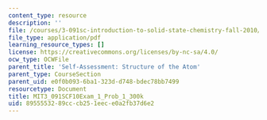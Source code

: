 ```yaml
---
content_type: resource
description: ''
file: /courses/3-091sc-introduction-to-solid-state-chemistry-fall-2010/8955553289cccb251eece0a2fb37d6e2_MIT3_091SCF10Exam_1_Prob_1_300k.pdf
file_type: application/pdf
learning_resource_types: []
license: https://creativecommons.org/licenses/by-nc-sa/4.0/
ocw_type: OCWFile
parent_title: 'Self-Assessment: Structure of the Atom'
parent_type: CourseSection
parent_uid: e0f0b093-6ba1-323d-d748-bdec78bb7499
resourcetype: Document
title: MIT3_091SCF10Exam_1_Prob_1_300k
uid: 89555532-89cc-cb25-1eec-e0a2fb37d6e2
---
```

